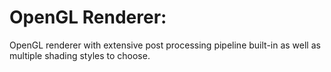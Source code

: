 # OpenGL Renderer:

OpenGL renderer with extensive post processing pipeline built-in as well as multiple shading styles to choose. 
